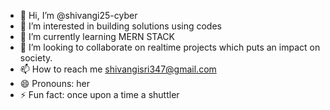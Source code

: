 - 👋 Hi, I’m @shivangi25-cyber
- 👀 I’m interested in building solutions using codes
- 🌱 I’m currently learning MERN STACK
- 💞️ I’m looking to collaborate on realtime projects which puts an impact on society.
- 📫 How to reach me shivangisri347@gmail.com
- 😄 Pronouns: her
- ⚡ Fun fact: once upon a time a shuttler

<!---
shivangi25-cyber/shivangi25-cyber is a ✨ special ✨ repository because its `README.md` (this file) appears on your GitHub profile.
You can click the Preview link to take a look at your changes.
--->
